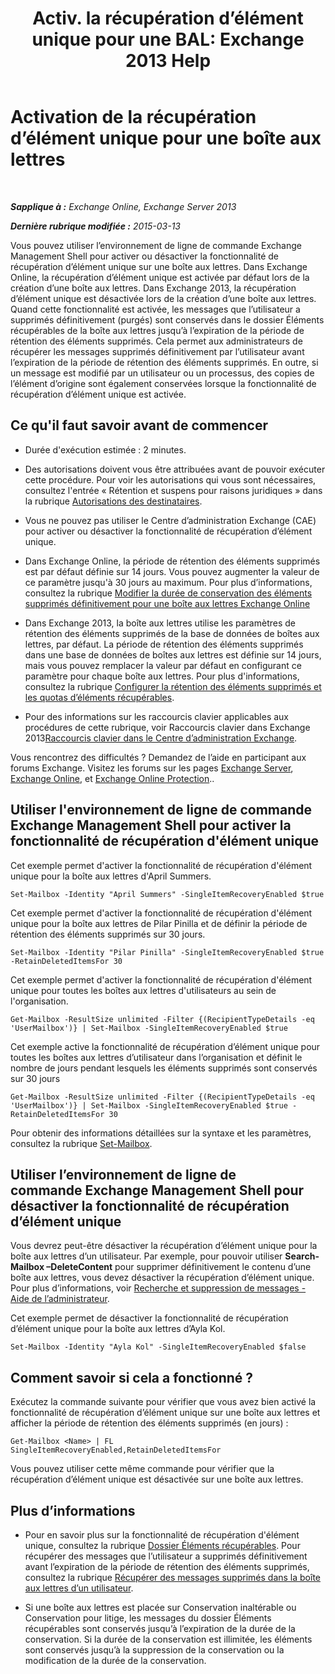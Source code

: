 ﻿---
title: 'Activ. la récupération d’élément unique pour une BAL: Exchange 2013 Help'
TOCTitle: Activation de la récupération d’élément unique pour une boîte aux lettres
ms:assetid: 2e7f1bcd-8395-45ad-86ce-22868bd46af0
ms:mtpsurl: https://technet.microsoft.com/fr-fr/library/Ee633460(v=EXCHG.150)
ms:contentKeyID: 54652726
ms.date: 04/24/2018
mtps_version: v=EXCHG.150
ms.translationtype: HT
---

# Activation de la récupération d’élément unique pour une boîte aux lettres

 

_**Sapplique à :** Exchange Online, Exchange Server 2013_

_**Dernière rubrique modifiée :** 2015-03-13_

Vous pouvez utiliser l’environnement de ligne de commande Exchange Management Shell pour activer ou désactiver la fonctionnalité de récupération d’élément unique sur une boîte aux lettres. Dans Exchange Online, la récupération d’élément unique est activée par défaut lors de la création d’une boîte aux lettres. Dans Exchange 2013, la récupération d’élément unique est désactivée lors de la création d’une boîte aux lettres. Quand cette fonctionnalité est activée, les messages que l’utilisateur a supprimés définitivement (purgés) sont conservés dans le dossier Éléments récupérables de la boîte aux lettres jusqu’à l’expiration de la période de rétention des éléments supprimés. Cela permet aux administrateurs de récupérer les messages supprimés définitivement par l’utilisateur avant l’expiration de la période de rétention des éléments supprimés. En outre, si un message est modifié par un utilisateur ou un processus, des copies de l’élément d’origine sont également conservées lorsque la fonctionnalité de récupération d’élément unique est activée.

## Ce qu'il faut savoir avant de commencer

  - Durée d'exécution estimée : 2 minutes.

  - Des autorisations doivent vous être attribuées avant de pouvoir exécuter cette procédure. Pour voir les autorisations qui vous sont nécessaires, consultez l'entrée « Rétention et suspens pour raisons juridiques » dans la rubrique [Autorisations des destinataires](recipients-permissions-exchange-2013-help.md).

  - Vous ne pouvez pas utiliser le Centre d’administration Exchange (CAE) pour activer ou désactiver la fonctionnalité de récupération d’élément unique.

  - Dans Exchange Online, la période de rétention des éléments supprimés est par défaut définie sur 14 jours. Vous pouvez augmenter la valeur de ce paramètre jusqu'à 30 jours au maximum. Pour plus d’informations, consultez la rubrique [Modifier la durée de conservation des éléments supprimés définitivement pour une boîte aux lettres Exchange Online](https://technet.microsoft.com/fr-fr/library/dn163584\(v=exchg.150\))

  - Dans Exchange 2013, la boîte aux lettres utilise les paramètres de rétention des éléments supprimés de la base de données de boîtes aux lettres, par défaut. La période de rétention des éléments supprimés dans une base de données de boîtes aux lettres est définie sur 14 jours, mais vous pouvez remplacer la valeur par défaut en configurant ce paramètre pour chaque boîte aux lettres. Pour plus d'informations, consultez la rubrique [Configurer la rétention des éléments supprimés et les quotas d’éléments récupérables](configure-deleted-item-retention-and-recoverable-items-quotas-exchange-2013-help.md).

  - Pour des informations sur les raccourcis clavier applicables aux procédures de cette rubrique, voir Raccourcis clavier dans Exchange 2013[Raccourcis clavier dans le Centre d’administration Exchange](keyboard-shortcuts-in-the-exchange-admin-center-exchange-online-protection-help.md).

Vous rencontrez des difficultés ? Demandez de l’aide en participant aux forums Exchange. Visitez les forums sur les pages [Exchange Server](https://go.microsoft.com/fwlink/p/?linkid=60612), [Exchange Online](https://go.microsoft.com/fwlink/p/?linkid=267542), et [Exchange Online Protection](https://go.microsoft.com/fwlink/p/?linkid=285351)..

## Utiliser l'environnement de ligne de commande Exchange Management Shell pour activer la fonctionnalité de récupération d'élément unique

Cet exemple permet d'activer la fonctionnalité de récupération d'élément unique pour la boîte aux lettres d'April Summers.

    Set-Mailbox -Identity "April Summers" -SingleItemRecoveryEnabled $true

Cet exemple permet d'activer la fonctionnalité de récupération d'élément unique pour la boîte aux lettres de Pilar Pinilla et de définir la période de rétention des éléments supprimés sur 30 jours.

    Set-Mailbox -Identity "Pilar Pinilla" -SingleItemRecoveryEnabled $true -RetainDeletedItemsFor 30

Cet exemple permet d'activer la fonctionnalité de récupération d'élément unique pour toutes les boîtes aux lettres d'utilisateurs au sein de l'organisation.

    Get-Mailbox -ResultSize unlimited -Filter {(RecipientTypeDetails -eq 'UserMailbox')} | Set-Mailbox -SingleItemRecoveryEnabled $true

Cet exemple active la fonctionnalité de récupération d’élément unique pour toutes les boîtes aux lettres d’utilisateur dans l’organisation et définit le nombre de jours pendant lesquels les éléments supprimés sont conservés sur 30 jours

    Get-Mailbox -ResultSize unlimited -Filter {(RecipientTypeDetails -eq 'UserMailbox')} | Set-Mailbox -SingleItemRecoveryEnabled $true -RetainDeletedItemsFor 30

Pour obtenir des informations détaillées sur la syntaxe et les paramètres, consultez la rubrique [Set-Mailbox](https://technet.microsoft.com/fr-fr/library/bb123981\(v=exchg.150\)).

## Utiliser l’environnement de ligne de commande Exchange Management Shell pour désactiver la fonctionnalité de récupération d’élément unique

Vous devrez peut-être désactiver la récupération d’élément unique pour la boîte aux lettres d’un utilisateur. Par exemple, pour pouvoir utiliser **Search-Mailbox –DeleteContent** pour supprimer définitivement le contenu d’une boîte aux lettres, vous devez désactiver la récupération d’élément unique. Pour plus d’informations, voir [Recherche et suppression de messages - Aide de l’administrateur](search-for-and-delete-messages-admin-help-exchange-2013-help.md).

Cet exemple permet de désactiver la fonctionnalité de récupération d’élément unique pour la boîte aux lettres d’Ayla Kol.

    Set-Mailbox -Identity "Ayla Kol" -SingleItemRecoveryEnabled $false

## Comment savoir si cela a fonctionné ?

Exécutez la commande suivante pour vérifier que vous avez bien activé la fonctionnalité de récupération d’élément unique sur une boîte aux lettres et afficher la période de rétention des éléments supprimés (en jours) :

    Get-Mailbox <Name> | FL SingleItemRecoveryEnabled,RetainDeletedItemsFor

Vous pouvez utiliser cette même commande pour vérifier que la récupération d’élément unique est désactivée sur une boîte aux lettres.

## Plus d’informations

  - Pour en savoir plus sur la fonctionnalité de récupération d'élément unique, consultez la rubrique [Dossier Éléments récupérables](recoverable-items-folder-exchange-2013-help.md). Pour récupérer des messages que l’utilisateur a supprimés définitivement avant l’expiration de la période de rétention des éléments supprimés, consultez la rubrique [Récupérer des messages supprimés dans la boîte aux lettres d’un utilisateur](recover-deleted-messages-in-a-user-s-mailbox-exchange-2013-help.md).

  - Si une boîte aux lettres est placée sur Conservation inaltérable ou Conservation pour litige, les messages du dossier Éléments récupérables sont conservés jusqu’à l’expiration de la durée de la conservation. Si la durée de la conservation est illimitée, les éléments sont conservés jusqu’à la suppression de la conservation ou la modification de la durée de la conservation.

